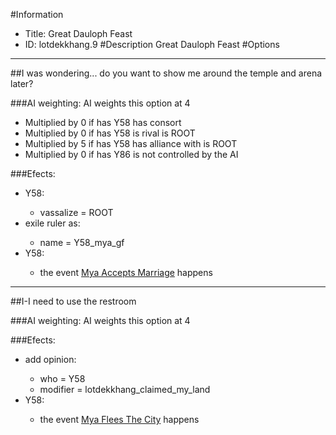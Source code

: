 #Information
 - Title: Great Dauloph Feast
 - ID: lotdekkhang.9
#Description
Great Dauloph Feast
#Options

___
##I was wondering... do you want to show me around the temple and arena later?

###AI weighting:
AI weights this option at 4
 - Multiplied by 0 if has Y58 has consort
 - Multiplied by 0 if has Y58 is rival is ROOT
 - Multiplied by 5 if has Y58 has alliance with is ROOT
 - Multiplied by 0 if has Y86 is not controlled by the AI


###Efects:<ul><li>Y58:</li><ul><li>vassalize = ROOT</li></ul><li>exile ruler as:</li><ul><li>name = Y58_mya_gf</li></ul><li>Y58:</li><ul><li>the event [Mya Accepts Marriage](../events/mya_accepts_marriage.md) happens</li></ul></ul>

___
##I-I need to use the restroom

###AI weighting:
AI weights this option at 4


###Efects:<ul><li>add opinion:</li><ul><li>who = Y58</li><li>modifier = lotdekkhang_claimed_my_land</li></ul><li>Y58:</li><ul><li>the event [Mya Flees The City](../events/mya_flees_the_city.md) happens</li></ul></ul>
